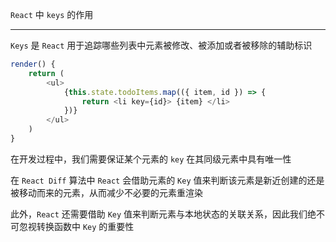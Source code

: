`React` 中 `keys` 的作用

----

`Keys` 是 `React` 用于追踪哪些列表中元素被修改、被添加或者被移除的辅助标识

```js
render() {
    return (
        <ul>
            {this.state.todoItems.map(({ item, id }) => {
                return <li key={id}> {item} </li>
            })}
        </ul>
    )
}
```

在开发过程中，我们需要保证某个元素的 `key` 在其同级元素中具有唯一性

在 `React Diff` 算法中 `React` 会借助元素的 `Key` 值来判断该元素是新近创建的还是被移动而来的元素，从而减少不必要的元素重渲染

此外，`React` 还需要借助 `Key` 值来判断元素与本地状态的关联关系，因此我们绝不可忽视转换函数中 `Key` 的重要性